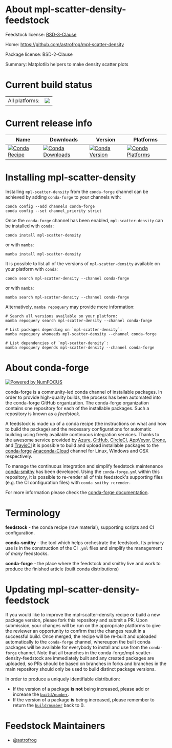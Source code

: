 About mpl-scatter-density-feedstock
===================================

Feedstock license: [BSD-3-Clause](https://github.com/conda-forge/mpl-scatter-density-feedstock/blob/main/LICENSE.txt)

Home: https://github.com/astrofrog/mpl-scatter-density

Package license: BSD-2-Clause

Summary: Matplotlib helpers to make density scatter plots

Current build status
====================


<table><tr><td>All platforms:</td>
    <td>
      <a href="https://dev.azure.com/conda-forge/feedstock-builds/_build/latest?definitionId=4004&branchName=main">
        <img src="https://dev.azure.com/conda-forge/feedstock-builds/_apis/build/status/mpl-scatter-density-feedstock?branchName=main">
      </a>
    </td>
  </tr>
</table>

Current release info
====================

| Name | Downloads | Version | Platforms |
| --- | --- | --- | --- |
| [![Conda Recipe](https://img.shields.io/badge/recipe-mpl--scatter--density-green.svg)](https://anaconda.org/conda-forge/mpl-scatter-density) | [![Conda Downloads](https://img.shields.io/conda/dn/conda-forge/mpl-scatter-density.svg)](https://anaconda.org/conda-forge/mpl-scatter-density) | [![Conda Version](https://img.shields.io/conda/vn/conda-forge/mpl-scatter-density.svg)](https://anaconda.org/conda-forge/mpl-scatter-density) | [![Conda Platforms](https://img.shields.io/conda/pn/conda-forge/mpl-scatter-density.svg)](https://anaconda.org/conda-forge/mpl-scatter-density) |

Installing mpl-scatter-density
==============================

Installing `mpl-scatter-density` from the `conda-forge` channel can be achieved by adding `conda-forge` to your channels with:

```
conda config --add channels conda-forge
conda config --set channel_priority strict
```

Once the `conda-forge` channel has been enabled, `mpl-scatter-density` can be installed with `conda`:

```
conda install mpl-scatter-density
```

or with `mamba`:

```
mamba install mpl-scatter-density
```

It is possible to list all of the versions of `mpl-scatter-density` available on your platform with `conda`:

```
conda search mpl-scatter-density --channel conda-forge
```

or with `mamba`:

```
mamba search mpl-scatter-density --channel conda-forge
```

Alternatively, `mamba repoquery` may provide more information:

```
# Search all versions available on your platform:
mamba repoquery search mpl-scatter-density --channel conda-forge

# List packages depending on `mpl-scatter-density`:
mamba repoquery whoneeds mpl-scatter-density --channel conda-forge

# List dependencies of `mpl-scatter-density`:
mamba repoquery depends mpl-scatter-density --channel conda-forge
```


About conda-forge
=================

[![Powered by
NumFOCUS](https://img.shields.io/badge/powered%20by-NumFOCUS-orange.svg?style=flat&colorA=E1523D&colorB=007D8A)](https://numfocus.org)

conda-forge is a community-led conda channel of installable packages.
In order to provide high-quality builds, the process has been automated into the
conda-forge GitHub organization. The conda-forge organization contains one repository
for each of the installable packages. Such a repository is known as a *feedstock*.

A feedstock is made up of a conda recipe (the instructions on what and how to build
the package) and the necessary configurations for automatic building using freely
available continuous integration services. Thanks to the awesome service provided by
[Azure](https://azure.microsoft.com/en-us/services/devops/), [GitHub](https://github.com/),
[CircleCI](https://circleci.com/), [AppVeyor](https://www.appveyor.com/),
[Drone](https://cloud.drone.io/welcome), and [TravisCI](https://travis-ci.com/)
it is possible to build and upload installable packages to the
[conda-forge](https://anaconda.org/conda-forge) [Anaconda-Cloud](https://anaconda.org/)
channel for Linux, Windows and OSX respectively.

To manage the continuous integration and simplify feedstock maintenance
[conda-smithy](https://github.com/conda-forge/conda-smithy) has been developed.
Using the ``conda-forge.yml`` within this repository, it is possible to re-render all of
this feedstock's supporting files (e.g. the CI configuration files) with ``conda smithy rerender``.

For more information please check the [conda-forge documentation](https://conda-forge.org/docs/).

Terminology
===========

**feedstock** - the conda recipe (raw material), supporting scripts and CI configuration.

**conda-smithy** - the tool which helps orchestrate the feedstock.
                   Its primary use is in the construction of the CI ``.yml`` files
                   and simplify the management of *many* feedstocks.

**conda-forge** - the place where the feedstock and smithy live and work to
                  produce the finished article (built conda distributions)


Updating mpl-scatter-density-feedstock
======================================

If you would like to improve the mpl-scatter-density recipe or build a new
package version, please fork this repository and submit a PR. Upon submission,
your changes will be run on the appropriate platforms to give the reviewer an
opportunity to confirm that the changes result in a successful build. Once
merged, the recipe will be re-built and uploaded automatically to the
`conda-forge` channel, whereupon the built conda packages will be available for
everybody to install and use from the `conda-forge` channel.
Note that all branches in the conda-forge/mpl-scatter-density-feedstock are
immediately built and any created packages are uploaded, so PRs should be based
on branches in forks and branches in the main repository should only be used to
build distinct package versions.

In order to produce a uniquely identifiable distribution:
 * If the version of a package **is not** being increased, please add or increase
   the [``build/number``](https://docs.conda.io/projects/conda-build/en/latest/resources/define-metadata.html#build-number-and-string).
 * If the version of a package **is** being increased, please remember to return
   the [``build/number``](https://docs.conda.io/projects/conda-build/en/latest/resources/define-metadata.html#build-number-and-string)
   back to 0.

Feedstock Maintainers
=====================

* [@astrofrog](https://github.com/astrofrog/)

